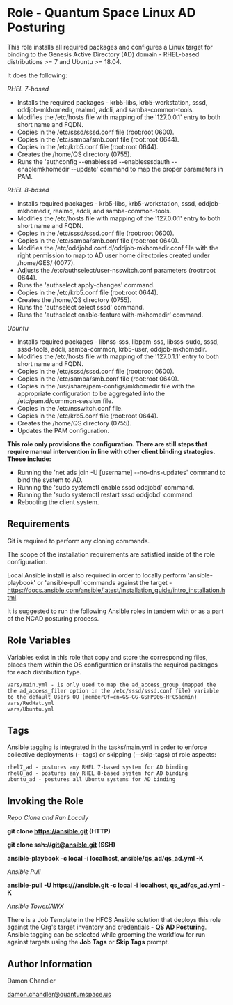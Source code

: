 Role - Quantum Space Linux AD Posturing
=========

This role installs all required packages and configures a Linux target for binding to the Genesis Active Directory (AD) domain - RHEL-based distributions >= 7 and Ubuntu >= 18.04.

It does the following:

_RHEL 7-based_

* Installs the required packages - krb5-libs, krb5-workstation, sssd, oddjob-mkhomedir, realmd, adcli, and samba-common-tools.
* Modifies the /etc/hosts file with mapping of the '127.0.0.1' entry to both short name and FQDN.
* Copies in the /etc/sssd/sssd.conf file (root:root 0600).
* Copies in the /etc/samba/smb.conf file (root:root 0644).
* Copies in the /etc/krb5.conf file (root:root 0644).
* Creates the /home/QS directory (0755).
* Runs the 'authconfig --enablesssd --enablesssdauth --enablemkhomedir --update' command to map the proper parameters in PAM.

_RHEL 8-based_

* Installs required packages - krb5-libs, krb5-workstation, sssd, oddjob-mkhomedir, realmd, adcli, and samba-common-tools.
* Modifies the /etc/hosts file with mapping of the '127.0.0.1' entry to both short name and FQDN.
* Copies in the /etc/sssd/sssd.conf file (root:root 0600).
* Copies in the /etc/samba/smb.conf file (root:root 0640).
* Modifies the /etc/oddjobd.conf.d/oddjob-mkhomedir.conf file with the right permission to map to AD user home directories created under /home/GES/ (0077).
* Adjusts the /etc/authselect/user-nsswitch.conf parameters (root:root 0644).
* Runs the 'authselect apply-changes' command.
* Copies in the /etc/krb5.conf file (root:root 0644).
* Creates the /home/QS directory (0755).
* Runs the 'authselect select sssd' command.
* Runs the 'authselect enable-feature with-mkhomedir' command.

_Ubuntu_

* Installs required packages - libnss-sss, libpam-sss, libsss-sudo, sssd, sssd-tools, adcli, samba-common, krb5-user, oddjob-mkhomedir.
* Modifies the /etc/hosts file with mapping of the '127.0.1.1' entry to both short name and FQDN.
* Copies in the /etc/sssd/sssd.conf file (root:root 0600).
* Copies in the /etc/samba/smb.conf file (root:root 0640).
* Copies in the /usr/share/pam-configs/mkhomedir file with the appropriate configuration to be aggregated into the /etc/pam.d/common-session file.
* Copies in the /etc/nsswitch.conf file.
* Copies in the /etc/krb5.conf file (root:root 0644).
* Creates the /home/QS directory (0755).
* Updates the PAM configuration.

**This role only provisions the configuration.  There are still steps that require manual intervention in line with other client binding strategies.  These include:**

* Running the 'net ads join -U [username] --no-dns-updates' command to bind the system to AD.
* Running the 'sudo systemctl enable sssd oddjobd' command.
* Running the 'sudo systemctl restart sssd oddjobd' command.
* Rebooting the client system.

Requirements
------------
Git is required to perform any cloning commands.

The scope of the installation requirements are satisfied inside of the role configuration.

Local Ansible install is also required in order to locally perform 'ansible-playbook' or 'ansible-pull' commands against the target - https://docs.ansible.com/ansible/latest/installation_guide/intro_installation.html.

It is suggested to run the following Ansible roles in tandem with or as a part of the NCAD posturing process.

Role Variables
--------------

Variables exist in this role that copy and store the corresponding files, places them within the OS configuration or installs the required packages for each distribution type.

    vars/main.yml - is only used to map the ad_access_group (mapped the the ad_access_filer option in the /etc/sssd/sssd.conf file) variable to the default Users OU (memberOf=cn=GS-GG-GSFPD06-HFCSadmin)
    vars/RedHat.yml
    vars/Ubuntu.yml

Tags
----------------

Ansible tagging is integrated in the tasks/main.yml in order to enforce collective deployments (--tags) or skipping (--skip-tags) of role aspects:

    rhel7_ad - postures any RHEL 7-based system for AD binding
    rhel8_ad - postures any RHEL 8-based system for AD binding
    ubuntu_ad - postures all Ubuntu systems for AD binding

Invoking the Role
----------------

*Repo Clone and Run Locally*

**git clone https://ansible.git (HTTP)** 

**git clone ssh://git@ansible.git (SSH)**

**ansible-playbook -c local -i localhost, ansible/qs_ad/qs_ad.yml -K**

*Ansible Pull*

**ansible-pull -U https:///ansible.git -c local -i localhost, qs_ad/qs_ad.yml -K** 

*Ansible Tower/AWX*

There is a Job Template in the HFCS Ansible solution that deploys this role against the Org's target inventory and credentials - **QS AD Posturing**.  Ansible tagging can be selected while grooming the workflow for run against targets using the **Job Tags** or **Skip Tags** prompt.

Author Information
------------------

Damon Chandler
    
damon.chandler@quantumspace.us
